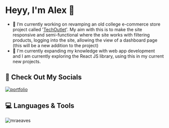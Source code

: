 <!--
**mraeaves/mraeaves** is a ✨ _special_ ✨ repository because its `README.md` (this file) appears on your GitHub profile.

Here are some ideas to get you started:

- 🔭 I’m currently working on ...
- 🌱 I’m currently learning ...
- 👯 I’m looking to collaborate on ...
- 🤔 I’m looking for help with ...
- 💬 Ask me about ...
- 📫 How to reach me: ...
- 😄 Pronouns: ...
- ⚡ Fun fact: ...
-->
# Heyy, I'm Alex 👋

- 🔭 I’m currently working on revamping an old college e-commerce store project called '<a href="https://github.com/mraeaves/techoutlet">TechOutlet</a>'. My aim with this is to make the site responsive and semi-functional where the site works with filtering products, logging into the site, allowing the view of a dashboard page (this will be a new addition to the project)
- 🌱 I'm currently expanding my knowledge with web app development and I am currently exploring the React JS library, using this in my current new projects.


## 🔗 Check Out My Socials
[![portfolio](https://img.shields.io/badge/my_portfolio-000?style=for-the-badge&logo=ko-fi&logoColor=white)](https://alexeaves.co.uk/)<br/>

## 💻 Languages & Tools
<p><img align="left" src="https://github-readme-stats.vercel.app/api/top-langs?username=mraeaves&show_icons=true&locale=en&layout=compact" alt="mraeaves" /></p>
